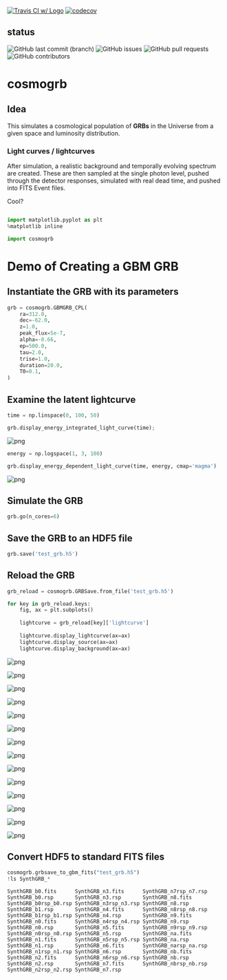 [![Travis CI w/ Logo](https://img.shields.io/travis/grburgess/cosmogrb/master.svg?logo=travis)](https://travis-ci.org/grburgess/cosmogrb)
[![codecov](https://codecov.io/gh/grburgess/cosmogrb/branch/master/graph/badge.svg)](https://codecov.io/gh/grburgess/cosmogrb)
## status
![GitHub last commit (branch)](https://img.shields.io/github/last-commit/grburgess/cosmogrb/master?style=for-the-badge)
![GitHub issues](https://img.shields.io/github/issues/grburgess/cosmogrb?style=for-the-badge)
![GitHub pull requests](https://img.shields.io/github/issues-pr/grburgess/cosmogrb?style=for-the-badge)
![GitHub contributors](https://img.shields.io/github/contributors/grburgess/cosmogrb?style=for-the-badge)

# cosmogrb

## Idea
This simulates a cosmological population of **GRBs** in the Universe from a given space and luminosity distribution.

### Light curves / lightcurves

After simulation, a realistic background and temporally evolving spectrum are created. These are then sampled at the single photon level, pushed through the detector responses, simulated with real dead time, and pushed into FITS Event files. 

Cool?

```python

import matplotlib.pyplot as plt
%matplotlib inline

import cosmogrb
```

# Demo of Creating a GBM GRB

## Instantiate the GRB with its parameters


```python
grb = cosmogrb.GBMGRB_CPL(
    ra=312.0,
    dec=-62.0,
    z=1.0,
    peak_flux=5e-7,
    alpha=-0.66,
    ep=500.0,
    tau=2.0,
    trise=1.0,
    duration=20.0,
    T0=0.1,
)
```

## Examine the latent lightcurve


```python
time = np.linspace(0, 100, 50)

grb.display_energy_integrated_light_curve(time);


```


![png](demo_files/demo_5_0.png)



```python
energy = np.logspace(1, 3, 100)

grb.display_energy_dependent_light_curve(time, energy, cmap='magma')
```


![png](demo_files/demo_6_0.png)


## Simulate the GRB 


```python
grb.go(n_cores=6)
```

## Save the GRB to an HDF5 file


```python
grb.save('test_grb.h5')
```

## Reload the GRB


```python
grb_reload = cosmogrb.GRBSave.from_file('test_grb.h5')
```


```python
for key in grb_reload.keys:
    fig, ax = plt.subplots()
    
    lightcurve = grb_reload[key]['lightcurve']
    
    lightcurve.display_lightcurve(ax=ax)
    lightcurve.display_source(ax=ax)
    lightcurve.display_background(ax=ax)
```


![png](demo_files/demo_13_0.png)



![png](demo_files/demo_13_1.png)



![png](demo_files/demo_13_2.png)



![png](demo_files/demo_13_3.png)



![png](demo_files/demo_13_4.png)



![png](demo_files/demo_13_5.png)



![png](demo_files/demo_13_6.png)



![png](demo_files/demo_13_7.png)



![png](demo_files/demo_13_8.png)



![png](demo_files/demo_13_9.png)



![png](demo_files/demo_13_10.png)



![png](demo_files/demo_13_11.png)



![png](demo_files/demo_13_12.png)



![png](demo_files/demo_13_13.png)


## Convert HDF5 to standard FITS files 


```python
cosmogrb.grbsave_to_gbm_fits("test_grb.h5")
!ls SynthGRB_*
```

    SynthGRB_b0.fits      SynthGRB_n3.fits      SynthGRB_n7rsp_n7.rsp
    SynthGRB_b0.rsp       SynthGRB_n3.rsp       SynthGRB_n8.fits
    SynthGRB_b0rsp_b0.rsp SynthGRB_n3rsp_n3.rsp SynthGRB_n8.rsp
    SynthGRB_b1.rsp       SynthGRB_n4.fits      SynthGRB_n8rsp_n8.rsp
    SynthGRB_b1rsp_b1.rsp SynthGRB_n4.rsp       SynthGRB_n9.fits
    SynthGRB_n0.fits      SynthGRB_n4rsp_n4.rsp SynthGRB_n9.rsp
    SynthGRB_n0.rsp       SynthGRB_n5.fits      SynthGRB_n9rsp_n9.rsp
    SynthGRB_n0rsp_n0.rsp SynthGRB_n5.rsp       SynthGRB_na.fits
    SynthGRB_n1.fits      SynthGRB_n5rsp_n5.rsp SynthGRB_na.rsp
    SynthGRB_n1.rsp       SynthGRB_n6.fits      SynthGRB_narsp_na.rsp
    SynthGRB_n1rsp_n1.rsp SynthGRB_n6.rsp       SynthGRB_nb.fits
    SynthGRB_n2.fits      SynthGRB_n6rsp_n6.rsp SynthGRB_nb.rsp
    SynthGRB_n2.rsp       SynthGRB_n7.fits      SynthGRB_nbrsp_nb.rsp
    SynthGRB_n2rsp_n2.rsp SynthGRB_n7.rsp



```python

```
